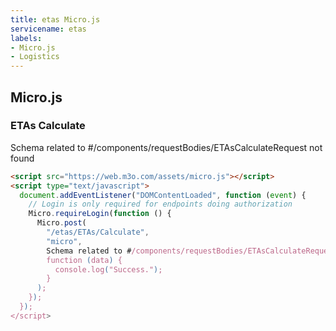 ```yaml
---
title: etas Micro.js
servicename: etas
labels: 
- Micro.js
- Logistics
---
```


## Micro.js


### ETAs Calculate
<!-- We use the request body description here as endpoint descriptions are not
being lifted correctly from the proto by the openapi spec generator -->
Schema related to #/components/requestBodies/ETAsCalculateRequest not found
```html
<script src="https://web.m3o.com/assets/micro.js"></script>
<script type="text/javascript">
  document.addEventListener("DOMContentLoaded", function (event) {
    // Login is only required for endpoints doing authorization
    Micro.requireLogin(function () {
      Micro.post(
        "/etas/ETAs/Calculate",
        "micro",
        Schema related to #/components/requestBodies/ETAsCalculateRequest not found,
        function (data) {
          console.log("Success.");
        }
      );
    });
  });
</script>
```


